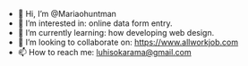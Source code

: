 - 👋 Hi, I’m @Mariaohuntman
- 👀 I’m interested in: online data form entry.
- 🌱 I’m currently learning: how developing web design.
- 💞️ I’m looking to collaborate on: https://www.allworkjob.com
- 📫 How to reach me: luhisokarama@gmail.com

<!---
Mariaohuntman/Mariaohuntman is a ✨ special ✨ repository because its `README.md` (this file) appears on your GitHub profile.
You can click the Preview link to take a look at your changes.
--->
